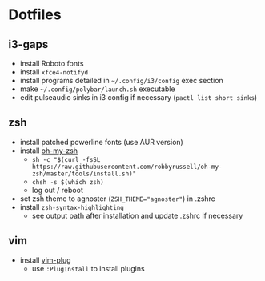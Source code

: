 # Dotfiles
## i3-gaps 
- install Roboto fonts
- install `xfce4-notifyd`
- install programs detailed in `~/.config/i3/config` exec section
- make `~/.config/polybar/launch.sh` executable
- edit pulseaudio sinks in i3 config if necessary (`pactl list short sinks`)

## zsh
- install patched powerline fonts (use AUR version)
- install [oh-my-zsh](https://github.com/ohmyzsh/ohmyzsh)
  - `sh -c "$(curl -fsSL https://raw.githubusercontent.com/robbyrussell/oh-my-zsh/master/tools/install.sh)"`
  - `chsh -s $(which zsh)`
  - log out / reboot
- set zsh theme to agnoster (`ZSH_THEME="agnoster"`) in .zshrc
- install `zsh-syntax-highlighting`
  - see output path after installation and update .zshrc if necessary

## vim
- install [vim-plug](https://github.com/junegunn/vim-plug)
  - use `:PlugInstall` to install plugins
